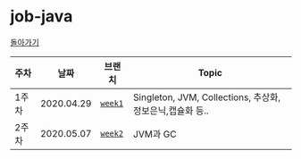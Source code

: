 # job-java

[돌아가기](https://github.com/study4interviews/job-java)

|주차|날짜|브랜치|Topic|
|--|--|--|--|
|1주차|2020.04.29|[`week1`](../../tree/week1)|Singleton, JVM, Collections, 추상화,정보은닉,캡슐화 등..|
|2주차|2020.05.07|[`week2`](../../tree/week2)|JVM과 GC|
